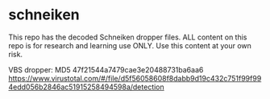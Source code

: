 # schneiken
This repo has the decoded Schneiken dropper files. 
ALL content on this repo is for research and learning use ONLY. 
Use this content at your own risk. 

VBS dropper: 
MD5 47f21544a7479cae3e20488731ba6aa6
https://www.virustotal.com/#/file/d5f56058608f8dabb9d19c432c751f99f994edd056b2846ac51915258494598a/detection
